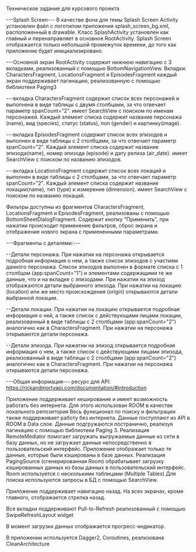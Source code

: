 Техническое задание для курсового проекта

---Splash Screen---
В качестве фона для темы Splash Screen Activity установлен файл с логотипом приложения splash_screen_bg.xml,
расположенный в drawable. Класс SplashActivity установлен как главный и перенаправляет в основное RootActivity.
Splash Screen отображается только небольшой промежуток времени, до того как приложение будет инициализировано.

---Основной экран RootActivity содержит нижнюю навигацию с 3 вкладками, реализованный с помощью BottomNavigationView.
Вкладки:
CharactersFragment, LocationsFragment и EpisodesFragment 
каждый экран поддерживает пагинацию, реализованную с помощью библиотеки Paging3

---вкладка CharactersFragment содержит список всех персонажей и выполнена в виде таблицы с двумя столбцами, за что отвечает параметр spanCount="2". 
имеет SearchView с поиском по именам персонажей. Каждый элемент списка содержит название персонажа
(name), вид (species), статус (status), пол (gender) и картинку(image).

---вкладка EpisodesFragment содержит список всех эпизодов и выполнен в виде таблицы с 2 столбцами, за что отвечает параметр spanCount="2". 
Каждый элемент списка содержит название эпизода(name), номер эпизода (episode) и дату релиза (air_date). 
имеет SearchView с поиском по названию эпизодов.

---вкладка LocationsFragment содержит список всех локаций и выполнен в виде таблицы с 2 столбцами, за что отвечает параметр spanCount="2". 
Каждый элемент списка содержит название локации(name), тип (type) и измерение (dimension).
имеет SearchView с поиском по названию локаций.

Фильтры доступны из фрагментов CharactersFragment, LocationsFragment и EpisodesFragment, реализованы с помощью BottomSheetDialogFragment. Содержит кнопку
"Применить", при нажатии происходит применение фильтров, сброс экрана и отображение нового экрана с примененными параметрами.

---Фрагменты с деталями:---

--Детали персонажа. При нажатии на персонажа открывается подробная информация о нем, а также список эпизодов с участием данного персонажа.
Список эпизодов выполнен в формате списка с 1 столбцом (app:spanCount="1") и элементами содержащими те же данные, что и на
вкладке с эпизодами.
При нажатии на эпизод отображаются детали выбранного эпизода.
При нажатии на локацию (location) или же место происхождения (origin) открываются детали выбранной локации.


--Детали локации. При нажатии на локацию открывается подробная информация о ней, а также список с действующими лицами локации, реализованный в виде таблицы
с 2 столбцами (app:spanCount="2") аналогично как в CharactersFragment. При нажатии на персонажа открываются детали персонажа.

--Детали эпизода.  При нажатии на эпизод открывается подробная информация о нем, а также список с действующими лицами эпизода, реализованный в виде таблицы
с 2 столбцами (app:spanCount="2") аналогично как в CharactersFragment. При нажатии на персонажа открываются детали персонажа.

---Общая информация---
ресурс для API: https://rickandmortyapi.com/documentation/#introduction

Приложение поддерживает кеширование и имеет возможность работать без интернета. Для этого использован ROOM в качестве локального репозитория
Весь функционал по поиску и фильтрации также поддерживает работу без интернета.
Данные поступпают из API в ROOM в Data слое. Данные подгружаются постранично, реализуя пагинацию с помощью библиотеки Paging 3.
Реализация RemoteMediator помогает загружать выгружаемые данные из сети в базу данных, но не загружает данные непосредственно в пользовательский интерфейс. 
Приложение отображает только те данные, которые были кэшированы в базе данных. Реализация PagingSource (сгенерированная Room) обрабатывает загрузку
кэшированных данных из базы данных в пользовательский интерфейс. Room используется с несколькими таблицами (Multiple Tables)
Для поиска используются запросы в БД с помощью SearchView.

Приложение поддерживает навигацию назад. На всех экранах, кроме главного, отображается стрелка назад.

Все вкладки поддерживают Pull-to-Refresh реализованный с помощью SwipeRefreshLayout widget

В момент загрузки данных отображается прогресс-индикатор.

В приложении используется Dagger2, Coroutines, реализована CleanArchitecture



